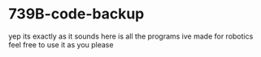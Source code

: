 # 739B-code-backup
yep its exactly as it sounds
here is all the programs ive made for robotics feel free to use it as you please 
